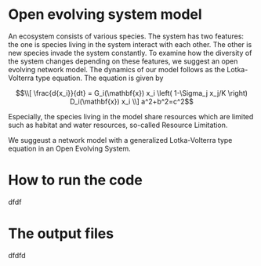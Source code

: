 # Open evolving system model
An ecosystem consists of various species.
The system has two features: the one is species living in the system interact with each other.
The other is new species invade the system constantly.
To examine how the diversity of the system changes depending on these features, we suggest an open evolving network model.
The dynamics of our model follows as the Lotka-Volterra type equation.
The equation is given by

```math
\\[ \frac{d{x_i}}{dt} = G_i(\mathbf{x}) x_i \left( 1-\Sigma_j x_j/K \right) D_i(\mathbf{x}) x_i \\]
a^2+b^2=c^2
```

Especially, the species living in the model share resources which are limited such as habitat and water resources, so-called Resource Limitation.



We suggeust a network model with a generalized Lotka-Volterra type equation in an Open Evolving System.

# How to run the code
dfdf

# The output files
dfdfd
